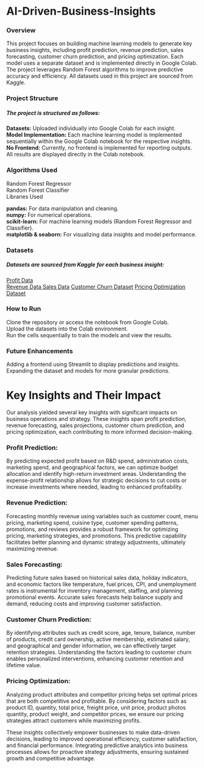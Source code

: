# AI-Driven-Business-Insights

<h3>Overview</h3>

This project focuses on building machine learning models to generate key business insights, including profit prediction, revenue prediction, sales forecasting, customer churn prediction, and pricing optimization. Each model uses a separate dataset and is implemented directly in Google Colab. The project leverages Random Forest algorithms to improve predictive accuracy and efficiency. All datasets used in this project are sourced from Kaggle.

<h3>Project Structure</h3>

<h5>The project is structured as follows:</h5>

**Datasets:** Uploaded individually into Google Colab for each insight.<br>
**Model Implementation:** Each machine learning model is implemented sequentially within the Google Colab notebook for the respective insights.<br>
**No Frontend:** Currently, no frontend is implemented for reporting outputs. All results are displayed directly in the Colab notebook.<br>

<h3>Algorithms Used</h3>
Random Forest Regressor<br>
Random Forest Classifier<br>

</h3>Libraries Used</h3>

**pandas:** For data manipulation and cleaning.<br>
**numpy:** For numerical operations.<br>
**scikit-learn:** For machine learning models (Random Forest Regressor and Classifier).<br>
**matplotlib & seaborn:** For visualizing data insights and model performance.<br>

<h3>Datasets</h3>

<h5>Datasets are sourced from Kaggle for each business insight:</h5>
<a href="https://www.kaggle.com/datasets/pythonafroz/companies-profit"> Profit Data </a><br>
<a href="https://www.kaggle.com/datasets/mrsimple07/restaurants-revenue-prediction"> Revenue Data </a>
<a href="https://www.kaggle.com/datasets/aslanahmedov/walmart-sales-forecast/data?select=train.csv">Sales Data</a>
<a href="https://www.kaggle.com/datasets/saurabhbadole/bank-customer-churn-prediction-dataset"> Customer Churn Dataset</a>
<a href="https://www.kaggle.com/datasets/suddharshan/retail-price-optimization"> Pricing Optimization Dataset</a>

<h3>How to Run</h3>
Clone the repository or access the notebook from Google Colab.<br>
Upload the datasets into the Colab environment.<br>
Run the cells sequentially to train the models and view the results.<br>

<h3>Future Enhancements</h3>
Adding a frontend using Streamlit to display predictions and insights.<br>
Expanding the dataset and models for more granular predictions.<br>



<h1> Key Insights and Their Impact </h1>

<p>Our analysis yielded several key insights with significant impacts on business operations and strategy. These insights span profit prediction, revenue forecasting, sales projections, customer churn prediction, and pricing optimization, each contributing to more informed decision-making.</p>

<h3>Profit Prediction:</h3>
By predicting expected profit based on R&D spend, administration costs, marketing spend, and geographical factors, we can optimize budget allocation and identify high-return investment areas. Understanding the expense-profit relationship allows for strategic decisions to cut costs or increase investments where needed, leading to enhanced profitability.

<h3>Revenue Prediction:</h3>
Forecasting monthly revenue using variables such as customer count, menu pricing, marketing spend, cuisine type, customer spending patterns, promotions, and reviews provides a robust framework for optimizing pricing, marketing strategies, and promotions. This predictive capability facilitates better planning and dynamic strategy adjustments, ultimately maximizing revenue.

<h3>Sales Forecasting:</h3> 
Predicting future sales based on historical sales data, holiday indicators, and economic factors like temperature, fuel prices, CPI, and unemployment rates is instrumental for inventory management, staffing, and planning promotional events. Accurate sales forecasts help balance supply and demand, reducing costs and improving customer satisfaction.

<h3>Customer Churn Prediction:</h3>
By identifying attributes such as credit score, age, tenure, balance, number of products, credit card ownership, active membership, estimated salary, and geographical and gender information, we can effectively target retention strategies. Understanding the factors leading to customer churn enables personalized interventions, enhancing customer retention and lifetime value.

<h3>Pricing Optimization:</h3>
Analyzing product attributes and competitor pricing helps set optimal prices that are both competitive and profitable. By considering factors such as product ID, quantity, total price, freight price, unit price, product photos quantity, product weight, and competitor prices, we ensure our pricing strategies attract customers while maximizing profits.

<p>These insights collectively empower businesses to make data-driven decisions, leading to improved operational efficiency, customer satisfaction, and financial performance. Integrating predictive analytics into business processes allows for proactive strategy adjustments, ensuring sustained growth and competitive advantage.</p>
